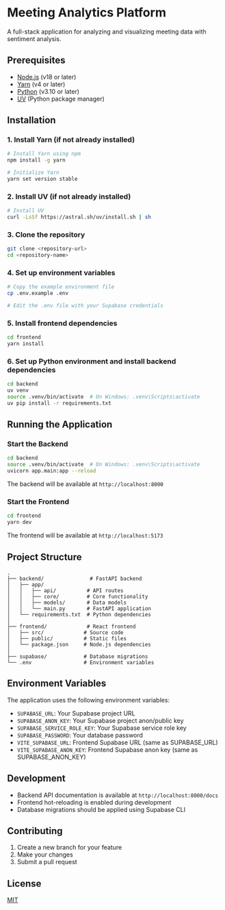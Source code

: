 # Meeting Analytics Platform

A full-stack application for analyzing and visualizing meeting data with sentiment analysis.

## Prerequisites

- [Node.js](https://nodejs.org/) (v18 or later)
- [Yarn](https://yarnpkg.com/) (v4 or later)
- [Python](https://www.python.org/) (v3.10 or later)
- [UV](https://github.com/astral-sh/uv) (Python package manager)

## Installation

### 1. Install Yarn (if not already installed)
```bash
# Install Yarn using npm
npm install -g yarn

# Initialize Yarn
yarn set version stable
```

### 2. Install UV (if not already installed)
```bash
# Install UV
curl -LsSf https://astral.sh/uv/install.sh | sh
```

### 3. Clone the repository
```bash
git clone <repository-url>
cd <repository-name>
```

### 4. Set up environment variables
```bash
# Copy the example environment file
cp .env.example .env

# Edit the .env file with your Supabase credentials
```

### 5. Install frontend dependencies
```bash
cd frontend
yarn install
```

### 6. Set up Python environment and install backend dependencies
```bash
cd backend
uv venv
source .venv/bin/activate  # On Windows: .venv\Scripts\activate
uv pip install -r requirements.txt
```

## Running the Application

### Start the Backend
```bash
cd backend
source .venv/bin/activate  # On Windows: .venv\Scripts\activate
uvicorn app.main:app --reload
```

The backend will be available at `http://localhost:8000`

### Start the Frontend
```bash
cd frontend
yarn dev
```

The frontend will be available at `http://localhost:5173`

## Project Structure

```
.
├── backend/               # FastAPI backend
│   ├── app/
│   │   ├── api/          # API routes
│   │   ├── core/         # Core functionality
│   │   ├── models/       # Data models
│   │   └── main.py       # FastAPI application
│   └── requirements.txt  # Python dependencies
│
├── frontend/             # React frontend
│   ├── src/             # Source code
│   ├── public/          # Static files
│   └── package.json     # Node.js dependencies
│
├── supabase/            # Database migrations
└── .env                 # Environment variables
```

## Environment Variables

The application uses the following environment variables:

- `SUPABASE_URL`: Your Supabase project URL
- `SUPABASE_ANON_KEY`: Your Supabase project anon/public key
- `SUPABASE_SERVICE_ROLE_KEY`: Your Supabase service role key
- `SUPABASE_PASSWORD`: Your database password
- `VITE_SUPABASE_URL`: Frontend Supabase URL (same as SUPABASE_URL)
- `VITE_SUPABASE_ANON_KEY`: Frontend Supabase anon key (same as SUPABASE_ANON_KEY)

## Development

- Backend API documentation is available at `http://localhost:8000/docs`
- Frontend hot-reloading is enabled during development
- Database migrations should be applied using Supabase CLI

## Contributing

1. Create a new branch for your feature
2. Make your changes
3. Submit a pull request

## License

[MIT](LICENSE) 
